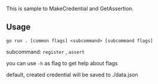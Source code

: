 This is sample to MakeCredential and GetAssertion.

## Usage
`go run . [common flags] <subcommand> [subcommand flags]`

subcommand: `register` , `assert`

you can use `-h` as flag to get help about flags

default, created credential will be saved to ./data.json
